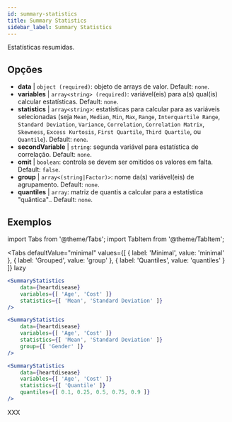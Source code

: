 ```yaml
---
id: summary-statistics 
title: Summary Statistics
sidebar_label: Summary Statistics
---
```


Estatísticas resumidas.

## Opções

* __data__ | `object (required)`: objeto de arrays de valor. Default: `none`.
* __variables__ | `array<string> (required)`: variável(eis) para a(s) qual(is) calcular estatísticas. Default: `none`.
* __statistics__ | `array<string>`: estatísticas para calcular para as variáveis selecionadas (seja `Mean`, `Median`, `Min`, `Max`, `Range`, `Interquartile Range`, `Standard Deviation`, `Variance`, `Correlation`, `Correlation Matrix`, `Skewness`, `Excess Kurtosis`, `First Quartile`, `Third Quartile`, ou `Quantile`). Default: `none`.
* __secondVariable__ | `string`: segunda variável para estatística de correlação. Default: `none`.
* __omit__ | `boolean`: controla se devem ser omitidos os valores em falta. Default: `false`.
* __group__ | `array<(string|Factor)>`: nome da(s) variável(eis) de agrupamento. Default: `none`.
* __quantiles__ | `array`: matriz de quantis a calcular para a estatística "quântica".. Default: `none`.


## Exemplos

import Tabs from '@theme/Tabs';
import TabItem from '@theme/TabItem';

<Tabs
    defaultValue="minimal"
    values={[
        { label: 'Minimal', value: 'minimal' },
        { label: 'Grouped', value: 'group' },
        { label: 'Quantiles', value: 'quantiles' }
    ]}
    lazy
>

<TabItem value="minimal">

```jsx live
<SummaryStatistics 
    data={heartdisease} 
    variables={[ 'Age', 'Cost' ]}
    statistics={[ 'Mean', 'Standard Deviation' ]}
/>
```

</TabItem>

<TabItem value="group" >

```jsx live
<SummaryStatistics 
    data={heartdisease} 
    variables={[ 'Age', 'Cost' ]}
    statistics={[ 'Mean', 'Standard Deviation' ]}
    group={[ 'Gender' ]}
/>
```
</TabItem>

<TabItem value="quantiles">

```jsx live
<SummaryStatistics 
    data={heartdisease} 
    variables={[ 'Age', 'Cost' ]}
    statistics={[ 'Quantile' ]}
    quantiles={[ 0.1, 0.25, 0.5, 0.75, 0.9 ]}
/>
```

</TabItem>

</Tabs>

XXX
